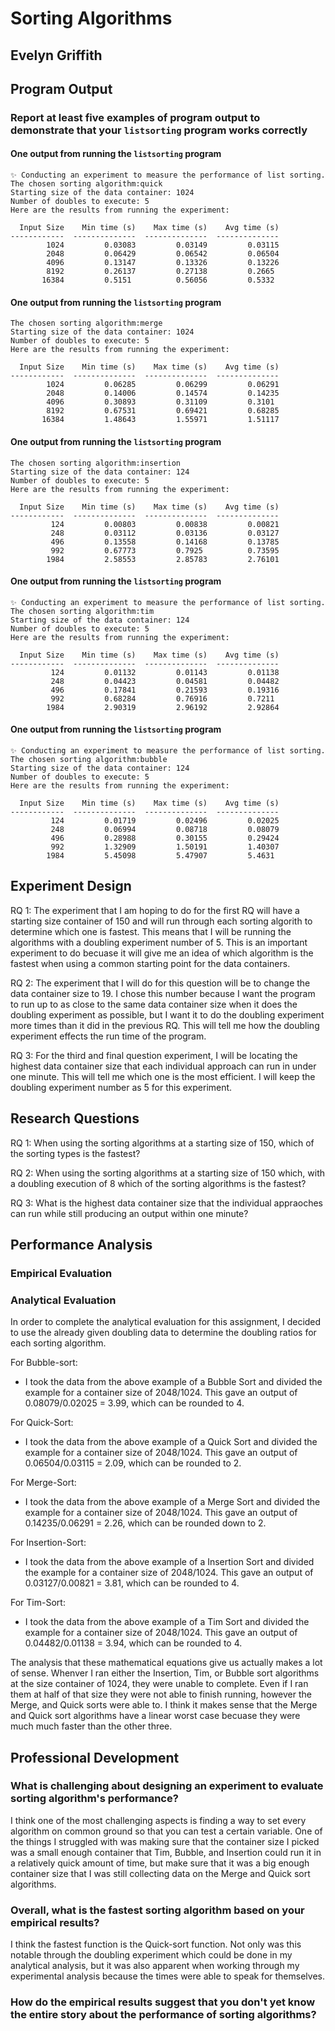 # Sorting Algorithms

## Evelyn Griffith

## Program Output

### Report at least five examples of program output to demonstrate that your `listsorting` program works correctly

#### One output from running the `listsorting` program

```
✨ Conducting an experiment to measure the performance of list sorting.
The chosen sorting algorithm:quick
Starting size of the data container: 1024
Number of doubles to execute: 5
Here are the results from running the experiment:

  Input Size    Min time (s)    Max time (s)    Avg time (s)
------------  --------------  --------------  --------------
        1024         0.03083         0.03149         0.03115
        2048         0.06429         0.06542         0.06504
        4096         0.13147         0.13326         0.13226
        8192         0.26137         0.27138         0.2665
       16384         0.5151          0.56056         0.5332
```

#### One output from running the `listsorting` program

```✨ Conducting an experiment to measure the performance of list sorting.
The chosen sorting algorithm:merge
Starting size of the data container: 1024
Number of doubles to execute: 5
Here are the results from running the experiment:

  Input Size    Min time (s)    Max time (s)    Avg time (s)
------------  --------------  --------------  --------------
        1024         0.06285         0.06299         0.06291
        2048         0.14006         0.14574         0.14235
        4096         0.30893         0.31109         0.3101
        8192         0.67531         0.69421         0.68285
       16384         1.48643         1.55971         1.51117
```

#### One output from running the `listsorting` program

```✨ Conducting an experiment to measure the performance of list sorting.
The chosen sorting algorithm:insertion
Starting size of the data container: 124
Number of doubles to execute: 5
Here are the results from running the experiment:

  Input Size    Min time (s)    Max time (s)    Avg time (s)
------------  --------------  --------------  --------------
         124         0.00803         0.00838         0.00821
         248         0.03112         0.03136         0.03127
         496         0.13558         0.14168         0.13785
         992         0.67773         0.7925          0.73595
        1984         2.58553         2.85783         2.76101
```

#### One output from running the `listsorting` program

```
✨ Conducting an experiment to measure the performance of list sorting.
The chosen sorting algorithm:tim
Starting size of the data container: 124
Number of doubles to execute: 5
Here are the results from running the experiment:

  Input Size    Min time (s)    Max time (s)    Avg time (s)
------------  --------------  --------------  --------------
         124         0.01132         0.01143         0.01138
         248         0.04423         0.04581         0.04482
         496         0.17841         0.21593         0.19316
         992         0.68284         0.76916         0.7211
        1984         2.90319         2.96192         2.92864
```

#### One output from running the `listsorting` program

```
✨ Conducting an experiment to measure the performance of list sorting.
The chosen sorting algorithm:bubble
Starting size of the data container: 124
Number of doubles to execute: 5
Here are the results from running the experiment:

  Input Size    Min time (s)    Max time (s)    Avg time (s)
------------  --------------  --------------  --------------
         124         0.01719         0.02496         0.02025
         248         0.06994         0.08718         0.08079
         496         0.28988         0.30155         0.29424
         992         1.32909         1.50191         1.40307
        1984         5.45098         5.47907         5.4631
```

## Experiment Design

RQ 1: The experiment that I am hoping to do for the first RQ will have a starting size container of 150 and will run through each sorting algorith to determine which one is fastest. This means that I will be running the algorithms with a doubling experiment number of 5. This is an important experiment to do becuase it will give me an idea of which algorithm is the fastest when using a common starting point for the data containers.

RQ 2: The experiment that I will do for this question will be to change the data container size to 19. I chose this number because I want the program to run up to as close to the same data container size when it does the doubling experiment as possible, but I want it to do the doubling experiment more times than it did in the previous RQ. This will tell me how the doubling experiment effects the run time of the program.

RQ 3: For the third and final question experiment, I will be locating the highest data container size that each individual approach can run in under one minute. This will tell me which one is the most efficient. I will keep the doubling experiment number as 5 for this experiment.

## Research Questions

RQ 1: When using the sorting algorithms at a starting size of 150, which of the sorting types is the fastest?

RQ 2: When using the sorting algorithms at a starting size of 150 which, with a doubling execution of 8 which of the sorting algorithms is the fastest?

RQ 3: What is the highest data container size that the individual appraoches can run while still producing an output within one minute?

## Performance Analysis

### Empirical Evaluation



### Analytical Evaluation

In order to complete the analytical evaluation for this assignment, I decided to use the already given doubling data to determine the doubling ratios for each sorting algorithm.

For Bubble-sort:

- I took the data from the above example of a Bubble Sort and divided the example for a container size of 2048/1024. This gave an output of 0.08079/0.02025 = 3.99, which can be rounded to 4.

For Quick-Sort:

- I took the data from the above example of a Quick Sort and divided the example for a container size of 2048/1024. This gave an output of 0.06504/0.03115 = 2.09, which can be rounded to 2.

For Merge-Sort:

- I took the data from the above example of a Merge Sort and divided the example for a container size of 2048/1024. This gave an output of 0.14235/0.06291 = 2.26, which can be rounded down to 2.

For Insertion-Sort:

- I took the data from the above example of a Insertion Sort and divided the example for a container size of 2048/1024. This gave an output of 0.03127/0.00821 = 3.81, which can be rounded to 4.

For Tim-Sort:

- I took the data from the above example of a Tim Sort and divided the example for a container size of 2048/1024. This gave an output of 0.04482/0.01138 = 3.94, which can be rounded to 4.

The analysis that these mathematical equations give us actually makes a lot of sense. Whenver I ran either the Insertion, Tim, or Bubble sort algorithms at the size container of 1024, they were unable to complete. Even if I ran them at half of that size they were not able to finish running, however the Merge, and Quick sorts were able to. I think it makes sense that the Merge and Quick sort algorithms have a linear worst case becuase they were much much faster than the other three.

## Professional Development

### What is challenging about designing an experiment to evaluate sorting algorithm's performance?

I think one of the most challenging aspects is finding a way to set every algorithm on common ground so that you can test a certain variable. One of the things I struggled with was making sure that the container size I picked was a small enough container that Tim, Bubble, and Insertion could run it in a relatively quick amount of time, but make sure that it was a big enough container size that I was still collecting data on the Merge and Quick sort algorithms.

### Overall, what is the fastest sorting algorithm based on your empirical results?

I think the fastest function is the Quick-sort function. Not only was this notable through the doubling experiment which could be done in my analytical analysis, but it was also apparent when working through my experimental analysis because the times were able to speak for themselves.

### How do the empirical results suggest that you don't yet know the entire story about the performance of sorting algorithms?


